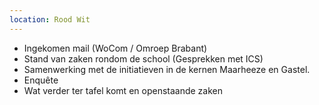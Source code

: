 ```yaml
---
location: Rood Wit
---
```


* Ingekomen mail (WoCom / Omroep Brabant)
* Stand van zaken rondom de school (Gesprekken met ICS)
* Samenwerking met de initiatieven in de kernen Maarheeze en Gastel.
* Enquête
* Wat verder ter tafel komt en openstaande zaken